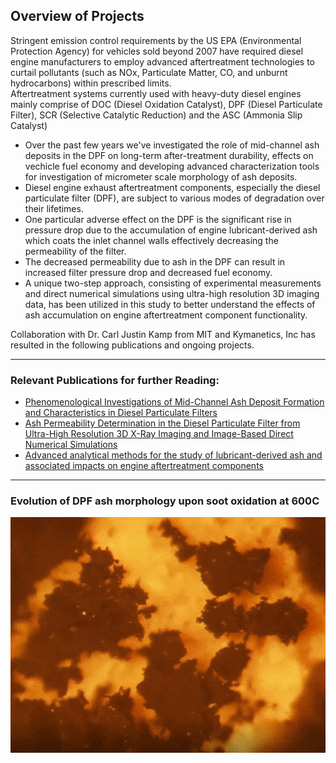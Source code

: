 ## Overview of Projects <br>
Stringent emission control requirements by the US EPA (Environmental Protection Agency) for vehicles sold beyond 2007 have required diesel engine manufacturers to employ advanced aftertreatment technologies to curtail pollutants (such as NOx, Particulate Matter, CO, and unburnt hydrocarbons) within prescribed limits.<br> 
Aftertreatment systems currently used with heavy-duty diesel engines mainly comprise of DOC (Diesel Oxidation Catalyst), DPF (Diesel Particulate Filter), SCR (Selective Catalytic Reduction) and the ASC (Ammonia Slip Catalyst) 
- Over the past few years we've investigated the role of mid-channel ash deposits in the DPF on long-term after-treatment durability, effects on vechicle fuel economy and developing advanced characterization tools for investigation of micrometer scale morphology of ash deposits.<br>
- Diesel engine exhaust aftertreatment components, especially the diesel particulate filter (DPF), are subject to various modes of degradation over their lifetimes. <br>
- One particular adverse effect on the DPF is the significant rise in pressure drop due to the accumulation of engine lubricant-derived ash which coats the inlet channel walls effectively decreasing the permeability of the filter.<br> 
- The decreased permeability due to ash in the DPF can result in increased filter pressure drop and decreased fuel economy. <br>
- A unique two-step approach, consisting of experimental measurements and direct numerical simulations using ultra-high resolution 3D imaging data, has been utilized in this study to better understand the effects of ash accumulation on engine aftertreatment component functionality.

Collaboration with Dr. Carl Justin Kamp from MIT and Kymanetics, Inc has resulted in the following publications and ongoing projects. 

---

### Relevant Publications for further Reading:

- [Phenomenological Investigations of Mid-Channel Ash Deposit Formation and Characteristics in Diesel Particulate Filters](https://doi.org/10.4271/2019-01-0973)
- [Ash Permeability Determination in the Diesel Particulate Filter from Ultra-High Resolution 3D X-Ray Imaging and Image-Based Direct Numerical Simulations](https://doi.org/10.4271/2017-01-0927)
- [Advanced analytical methods for the study of lubricant-derived ash and associated impacts on engine aftertreatment components](https://doi.org/10.4271/2019-01-2293)

---

### Evolution of DPF ash morphology upon soot oxidation at 600C <br>
<img src="images/SootAshDPF2.gif?raw=true"/>

<br><br>
---

